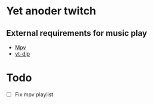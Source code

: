 # Yet anoder twitch


## External requirements for music play

- [Mpv](https://mpv.io/installation/)
- [yt-dlp](https://github.com/yt-dlp/yt-dlp)



# Todo
- [ ] Fix mpv playlist 
